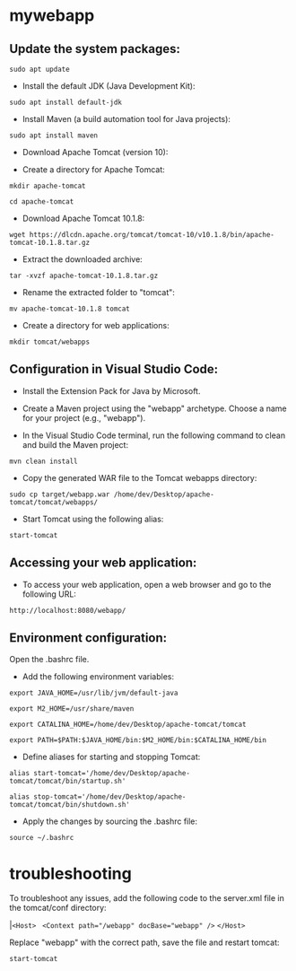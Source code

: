 # mywebapp

##  Update the system packages:

```sudo apt update```

* Install the default JDK (Java Development Kit):

```sudo apt install default-jdk```

* Install Maven (a build automation tool for Java projects):

```sudo apt install maven```

* Download Apache Tomcat (version 10):

* Create a directory for Apache Tomcat:

```mkdir apache-tomcat```

```cd apache-tomcat```

* Download Apache Tomcat 10.1.8:

```wget https://dlcdn.apache.org/tomcat/tomcat-10/v10.1.8/bin/apache-tomcat-10.1.8.tar.gz```

* Extract the downloaded archive:

```tar -xvzf apache-tomcat-10.1.8.tar.gz```

* Rename the extracted folder to "tomcat":

```mv apache-tomcat-10.1.8 tomcat```

* Create a directory for web applications:

```mkdir tomcat/webapps```


## Configuration in Visual Studio Code:

* Install the Extension Pack for Java by Microsoft.

* Create a Maven project using the "webapp" archetype. Choose a name for your project (e.g., "webapp").

* In the Visual Studio Code terminal, run the following command to clean and build the Maven project:

```mvn clean install```

* Copy the generated WAR file to the Tomcat webapps directory:

```sudo cp target/webapp.war /home/dev/Desktop/apache-tomcat/tomcat/webapps/```

* Start Tomcat using the following alias:

```start-tomcat```

## Accessing your web application:

* To access your web application, open a web browser and go to the following URL:

```http://localhost:8080/webapp/```

## Environment configuration:

Open the .bashrc file.

* Add the following environment variables:

```export JAVA_HOME=/usr/lib/jvm/default-java```

```export M2_HOME=/usr/share/maven```

```export CATALINA_HOME=/home/dev/Desktop/apache-tomcat/tomcat```

```export PATH=$PATH:$JAVA_HOME/bin:$M2_HOME/bin:$CATALINA_HOME/bin```

* Define aliases for starting and stopping Tomcat:

```alias start-tomcat='/home/dev/Desktop/apache-tomcat/tomcat/bin/startup.sh'```

```alias stop-tomcat='/home/dev/Desktop/apache-tomcat/tomcat/bin/shutdown.sh'```

* Apply the changes by sourcing the .bashrc file:

```source ~/.bashrc```


# troubleshooting

To troubleshoot any issues, add the following code to the server.xml file in the tomcat/conf directory:

|```<Host>```
 ``` <Context path="/webapp" docBase="webapp" />```
```</Host>```

Replace "webapp" with the correct path, save the file and restart tomcat: 

```start-tomcat```



